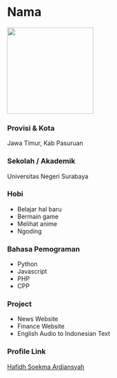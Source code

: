 # Nama

<img src="https://scontent-sin6-2.xx.fbcdn.net/v/t1.0-9/78527154_1744175125719924_5358321625630507008_n.jpg?_nc_cat=109&_nc_sid=09cbfe&_nc_eui2=AeEOFNoSgdxpA8elnTWoHSf2F5mm5mArHNAXmabmYCsc0LVYVuRLtkgDhekjZyTc3qv-srTBQUCgRJWaSM6mhOI4&_nc_ohc=xdsHvr34ohgAX8esf9T&_nc_ht=scontent-sin6-2.xx&oh=c6fbf63dc87e9fafcc5353e19fe2645b&oe=5FA1AEB0" width="200" height="200" align="center"/>

### Provisi & Kota

Jawa Timur, Kab Pasuruan

### Sekolah / Akademik

Universitas Negeri Surabaya

### Hobi

- Belajar hal baru
- Bermain game
- Melihat anime
- Ngoding

### Bahasa Pemograman

- Python
- Javascript
- PHP
- CPP

### Project

- News Website
- Finance Website
- English Audio to Indonesian Text

### Profile Link

[Hafidh Soekma Ardiansyah](https://github.com/hafidh561)
